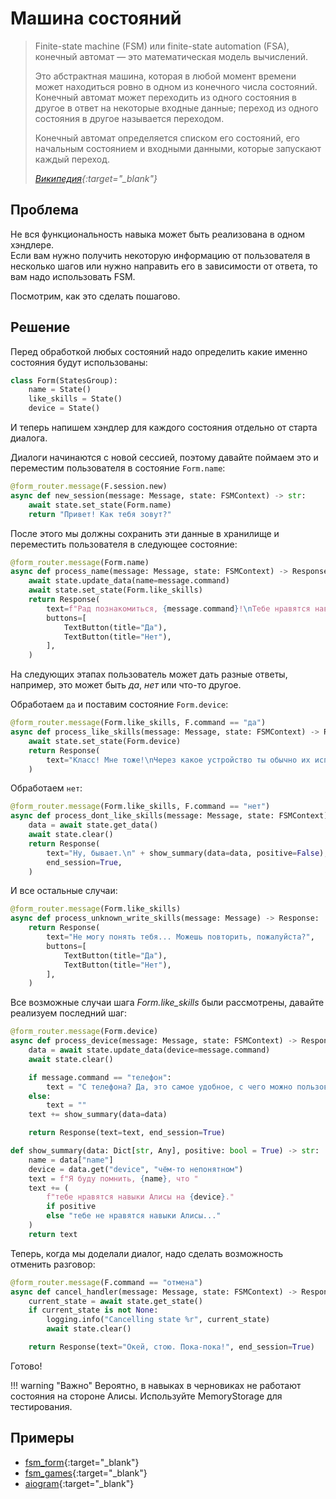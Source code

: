 # Машина состояний

> Finite-state machine (FSM) или finite-state automation (FSA), конечный автомат — это математическая модель вычислений.
>
> Это абстрактная машина, которая в любой момент времени может находиться ровно в одном из конечного числа состояний. Конечный автомат может переходить из одного состояния в другое в ответ на некоторые входные данные; переход из одного состояния в другое называется переходом.
>
> Конечный автомат определяется списком его состояний, его начальным состоянием и входными данными, которые запускают каждый переход.
>
> <cite>[Википедия](https://en.wikipedia.org/wiki/Finite-state_machine){:target="_blank"}</cite>

## Проблема

Не вся функциональность навыка может быть реализована в одном хэндлере. \
Если вам нужно получить некоторую информацию от пользователя в несколько шагов или нужно направить его в зависимости от ответа, то вам надо использовать FSM.

Посмотрим, как это сделать пошагово.

## Решение

Перед обработкой любых состояний надо определить какие именно состояния будут использованы:

```python
class Form(StatesGroup):
    name = State()
    like_skills = State()
    device = State()
```

И теперь напишем хэндлер для каждого состояния отдельно от старта диалога.

Диалоги начинаются с новой сессией, поэтому давайте поймаем это и переместим пользователя в состояние `Form.name`:

```python
@form_router.message(F.session.new)
async def new_session(message: Message, state: FSMContext) -> str:
    await state.set_state(Form.name)
    return "Привет! Как тебя зовут?"
```

После этого мы должны сохранить эти данные в хранилище и переместить пользователя в следующее состояние:

```python
@form_router.message(Form.name)
async def process_name(message: Message, state: FSMContext) -> Response:
    await state.update_data(name=message.command)
    await state.set_state(Form.like_skills)
    return Response(
        text=f"Рад познакомиться, {message.command}!\nТебе нравятся навыки Алисы?",
        buttons=[
            TextButton(title="Да"),
            TextButton(title="Нет"),
        ],
    )
```

На следующих этапах пользователь может дать разные ответы, например, это может быть *да*, *нет* или что-то другое.

Обработаем `да` и поставим состояние `Form.device`:

```python
@form_router.message(Form.like_skills, F.command == "да")
async def process_like_skills(message: Message, state: FSMContext) -> Response:
    await state.set_state(Form.device)
    return Response(
        text="Класс! Мне тоже!\nЧерез какое устройство ты обычно их используешь?"
    )
```

Обработаем `нет`:

```python
@form_router.message(Form.like_skills, F.command == "нет")
async def process_dont_like_skills(message: Message, state: FSMContext) -> Response:
    data = await state.get_data()
    await state.clear()
    return Response(
        text="Ну, бывает.\n" + show_summary(data=data, positive=False),
        end_session=True,
    )
```

И все остальные случаи:

```python
@form_router.message(Form.like_skills)
async def process_unknown_write_skills(message: Message) -> Response:
    return Response(
        text="Не могу понять тебя... Можешь повторить, пожалуйста?",
        buttons=[
            TextButton(title="Да"),
            TextButton(title="Нет"),
        ],
    )
```

Все возможные случаи шага *Form.like_skills* были рассмотрены, давайте реализуем последний шаг:

```python
@form_router.message(Form.device)
async def process_device(message: Message, state: FSMContext) -> Response:
    data = await state.update_data(device=message.command)
    await state.clear()

    if message.command == "телефон":
        text = "С телефона? Да, это самое удобное, с чего можно пользоваться Алисой.\n"
    else:
        text = ""
    text += show_summary(data=data)

    return Response(text=text, end_session=True)
```
```python
def show_summary(data: Dict[str, Any], positive: bool = True) -> str:
    name = data["name"]
    device = data.get("device", "чём-то непонятном")
    text = f"Я буду помнить, {name}, что "
    text += (
        f"тебе нравятся навыки Алисы на {device}."
        if positive
        else "тебе не нравятся навыки Алисы..."
    )
    return text
```

Теперь, когда мы доделали диалог, надо сделать возможность отменить разговор:

```python
@form_router.message(F.command == "отмена")
async def cancel_handler(message: Message, state: FSMContext) -> Response:
    current_state = await state.get_state()
    if current_state is not None:
        logging.info("Cancelling state %r", current_state)
        await state.clear()

    return Response(text="Окей, стою. Пока-пока!", end_session=True)
```

Готово!

!!! warning "Важно"
    Вероятно, в навыках в черновиках не работают состояния на стороне Алисы. Используйте MemoryStorage для тестирования.

## Примеры

* [fsm_form](https://github.com/K1rL3s/aliceio/blob/master/examples/fsm_form.py){:target="_blank"}
* [fsm_games](https://github.com/K1rL3s/aliceio/blob/master/examples/fsm_games.py){:target="_blank"}
* [aiogram](https://docs.aiogram.dev/en/dev-3.x/dispatcher/finite_state_machine/index.html){:target="_blank"}
